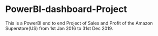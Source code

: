 # PowerBI-dashboard-Project
This is a PowerBI end to end Project of Sales and Profit of the Amazon Superstore(US) from 1st Jan 2016 to 31st Dec 2019.  
